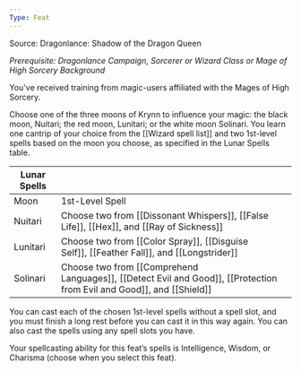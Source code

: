 ```yaml
---
Type: Feat
---
```

Source: Dragonlance: Shadow of the Dragon Queen

_Prerequisite: Dragonlance Campaign, Sorcerer or Wizard Class or Mage of High Sorcery Background_

You've received training from magic-users affiliated with the Mages of High Sorcery.

Choose one of the three moons of Krynn to influence your magic: the black moon, Nuitari; the red moon, Lunitari; or the white moon Solinari. You learn one cantrip of your choice from the [[Wizard spell list]] and two 1st-level spells based on the moon you choose, as specified in the Lunar Spells table.

| Lunar Spells |                                                                                                                       |     |
| ------------ | --------------------------------------------------------------------------------------------------------------------- | --- |
| Moon         | 1st-Level Spell                                                                                                       |     |
| Nuitari      | Choose two from [[Dissonant Whispers]], [[False Life]], [[Hex]], and [[Ray of Sickness]]                              |     |
| Lunitari     | Choose two from [[Color Spray]], [[Disguise Self]], [[Feather Fall]], and [[Longstrider]]                             |     |
| Solinari     | Choose two from [[Comprehend Languages]], [[Detect Evil and Good]], [[Protection from Evil and Good]], and [[Shield]] |     |

You can cast each of the chosen 1st-level spells without a spell slot, and you must finish a long rest before you can cast it in this way again. You can also cast the spells using any spell slots you have.

Your spellcasting ability for this feat’s spells is Intelligence, Wisdom, or Charisma (choose when you select this feat).